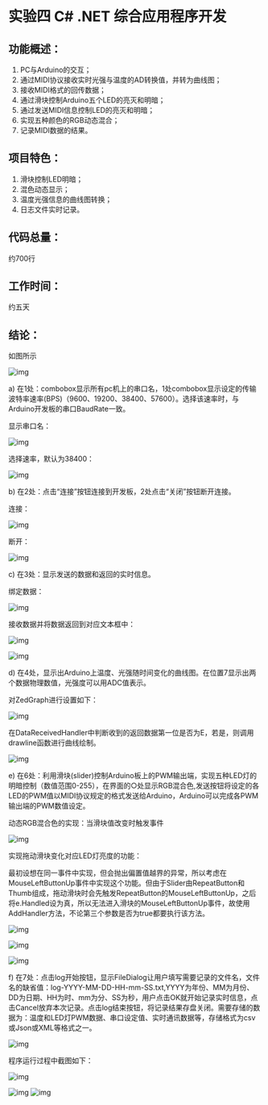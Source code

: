 # 实验四 C# .NET 综合应用程序开发

## 功能概述：

1. PC与Arduino的交互；
2. 通过MIDI协议接收实时光强与温度的AD转换值，并转为曲线图；
3. 接收MIDI格式的回传数据；
4. 通过滑块控制Arduino五个LED的亮灭和明暗；
5. 通过发送MIDI信息控制LED的亮灭和明暗；
6. 实现五种颜色的RGB动态混合；
7. 记录MIDI数据的结果。

## 项目特色：

1. 滑块控制LED明暗；
2. 混色动态显示；
3. 温度光强信息的曲线图转换；
4. 日志文件实时记录。

## 代码总量：

约700行

## 工作时间：

约五天

## 结论：

如图所示

![img](实验4/1.JPG)

a)     在1处：combobox显示所有pc机上的串口名，1处combobox显示设定的传输波特率速率(BPS)（9600、19200、38400、57600）。选择该速率时，与Arduino开发板的串口BaudRate一致。

显示串口名：

![img](实验4/11.JPG)

选择速率，默认为38400：

![img](实验4/12.JPG)

b)      在2处：点击“连接”按钮连接到开发板，2处点击“关闭”按钮断开连接。

连接：

![img](实验4/13.JPG)

断开：

![img](实验4/14.JPG)

c)      在3处：显示发送的数据和返回的实时信息。

绑定数据：

![img](实验4/15.JPG)

接收数据并将数据返回到对应文本框中：

![img](实验4/16.JPG)

![img](实验4/17.JPG)

d)      在4处，显示出Arduino上温度、光强随时间变化的曲线图。在位置7显示出两个数据物理数值，光强度可以用ADC值表示。

对ZedGraph进行设置如下：

![img](实验4/18.JPG)

在DataReceivedHandler中判断收到的返回数据第一位是否为E，若是，则调用drawline函数进行曲线绘制。

![img](实验4/19.JPG)

e)      在6处：利用滑块(slider)控制Arduino板上的PWM输出端，实现五种LED灯的明暗控制（数值范围0-255），在界面的○处显示RGB混合色,发送按钮将设定的各LED的PWM值以MIDI协议规定的格式发送给Arduino，Arduino可以完成各PWM输出端的PWM数值设定。

动态RGB混合色的实现：当滑块值改变时触发事件

![img](实验4/20.JPG)

实现拖动滑块变化对应LED灯亮度的功能：

最初设想在同一事件中实现，但会抛出偏置值越界的异常，所以考虑在MouseLeftButtonUp事件中实现这个功能。但由于Slider由RepeatButton和Thumb组成，拖动滑块时会先触发RepeatButton的MouseLeftButtonUp，之后将e.Handled设为真，所以无法进入滑块的MouseLeftButtonUp事件，故使用AddHandler方法，不论第三个参数是否为true都要执行该方法。

![img](实验4/21.JPG)

![img](实验4/22.JPG)

![img](实验4/23.JPG)

f)       在7处：点击log开始按钮，显示FileDialog让用户填写需要记录的文件名，文件名的缺省值：log-YYYY-MM-DD-HH-mm-SS.txt,YYYY为年份、MM为月份、DD为日期、HH为时、mm为分、SS为秒，用户点击OK就开始记录实时信息，点击Cancel放弃本次记录。点击log结束按钮，将记录结果存盘关闭。需要存储的数据为：温度和LED灯PWM数据、串口设定值、实时通讯数据等，存储格式为csv或Json或XML等格式之一。

![img](实验4/24.JPG)



程序运行过程中截图如下：

![img](实验4/25.JPG)

![img](实验4/26.JPG)
![img](实验4/27.JPG)

 

